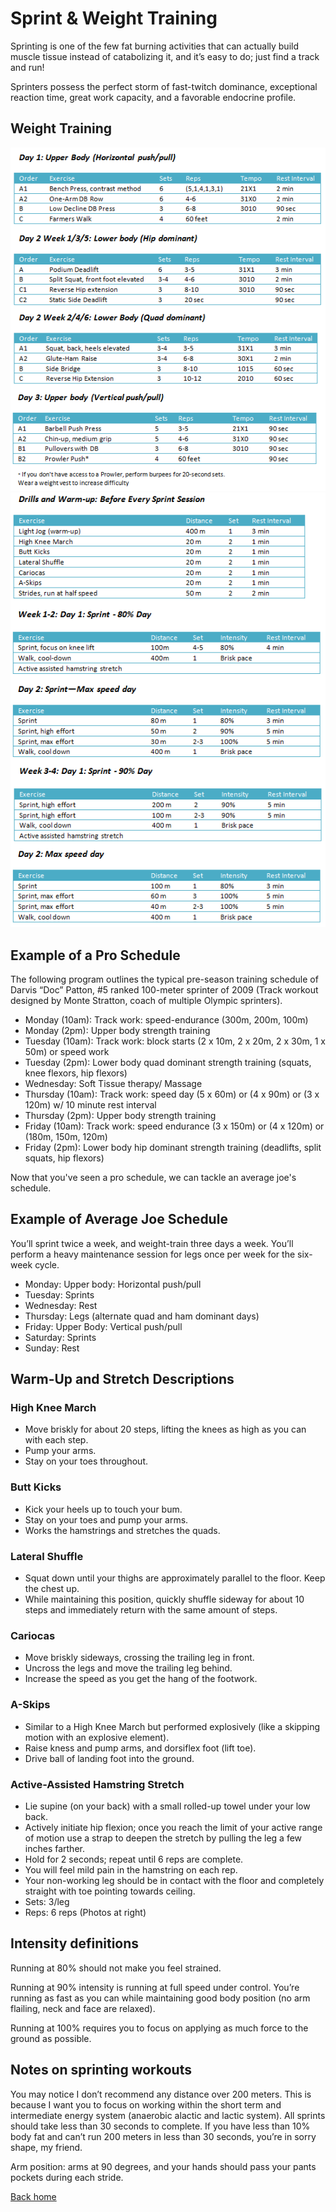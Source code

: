 # Sprint & Weight Training

Sprinting is one of the few fat burning activities that can actually build muscle tissue instead of catabolizing it, and it’s easy to do; just find a track and run!

Sprinters possess the perfect storm of fast-twitch dominance, exceptional reaction time, great work capacity, and a favorable endocrine profile.

## Weight Training

![Weight training: day 1-3](./assets/weight-training.png)
![Sprint drills and warm-ups](./assets/drills-and-warm-ups.png)

## Example of a Pro Schedule

The following program outlines the typical pre-season training schedule of Darvis “Doc” Patton, #5 ranked 100-meter sprinter of 2009 (Track workout designed by Monte Stratton, coach of multiple Olympic sprinters).

* Monday (10am): Track work: speed-endurance (300m, 200m, 100m)
* Monday (2pm): Upper body strength training
* Tuesday (10am): Track work: block starts (2 x 10m, 2 x 20m, 2 x 30m, 1 x 50m) or speed work
* Tuesday (2pm): Lower body quad dominant strength training (squats, knee flexors, hip flexors)
* Wednesday: Soft Tissue therapy/ Massage
* Thursday (10am): Track work: speed day (5 x 60m) or (4 x 90m) or (3 x 120m) w/ 10 minute rest interval
* Thursday (2pm): Upper body strength training
* Friday (10am): Track work: speed endurance (3 x 150m) or (4 x 120m) or (180m, 150m, 120m)
* Friday (2pm): Lower body hip dominant strength training (deadlifts, split squats, hip flexors)

Now that you've seen a pro schedule, we can tackle an average joe's schedule.

## Example of Average Joe Schedule

You’ll sprint twice a week, and weight-train three days a week. You’ll perform a heavy maintenance session for legs once per week for the six-week cycle.

* Monday: Upper body: Horizontal push/pull
* Tuesday: Sprints
* Wednesday: Rest
* Thursday: Legs (alternate quad and ham dominant days)
* Friday: Upper Body: Vertical push/pull
* Saturday: Sprints
* Sunday: Rest

## Warm-Up and Stretch Descriptions

### High Knee March

* Move briskly for about 20 steps, lifting the knees as high as you can with each step.
* Pump your arms.
* Stay on your toes throughout.

### Butt Kicks

* Kick your heels up to touch your bum.
* Stay on your toes and pump your arms.
* Works the hamstrings and stretches the quads.

### Lateral Shuffle

* Squat down until your thighs are approximately parallel to the floor. Keep the chest up.
* While maintaining this position, quickly shuffle sideway for about 10 steps and immediately return with the same amount of steps.

### Cariocas

* Move briskly sideways, crossing the trailing leg in front.
* Uncross the legs and move the trailing leg behind.
* Increase the speed as you get the hang of the footwork.


### A-Skips

* Similar to a High Knee March but performed explosively (like a skipping motion with an explosive element).
* Raise kness and pump arms, and dorsiflex foot (lift toe).
* Drive ball of landing foot into the ground.

### Active-Assisted Hamstring Stretch

* Lie supine (on your back) with a small rolled-up towel under your low back.
* Actively initiate hip flexion; once you reach the limit of your active range of motion use a strap to deepen the stretch by pulling the leg a few inches farther.
* Hold for 2 seconds; repeat until 6 reps are complete.
* You will feel mild pain in the hamstring on each rep.
* Your non-working leg should be in contact with the floor and completely straight with toe pointing towards ceiling.
* Sets: 3/leg
* Reps: 6 reps (Photos at right)

## Intensity definitions

Running at 80% should not make you feel strained. 

Running at 90% intensity is running at full speed under control. You’re running as fast as you can while maintaining good body position (no arm flailing, neck and face are relaxed).

Running at 100% requires you to focus on applying as much force to the ground as possible.

## Notes on sprinting workouts

You may notice I don’t recommend any distance over 200 meters. This is because I want you to focus on working within the short term and intermediate energy system (anaerobic alactic and lactic system). All sprints should take less than 30 seconds to complete. If you have less than 10% body fat and can’t run 200 meters in less than 30 seconds, you’re in sorry shape, my friend.

Arm position: arms at 90 degrees, and your hands should pass your pants pockets during each stride.

[Back home](../README.md)
